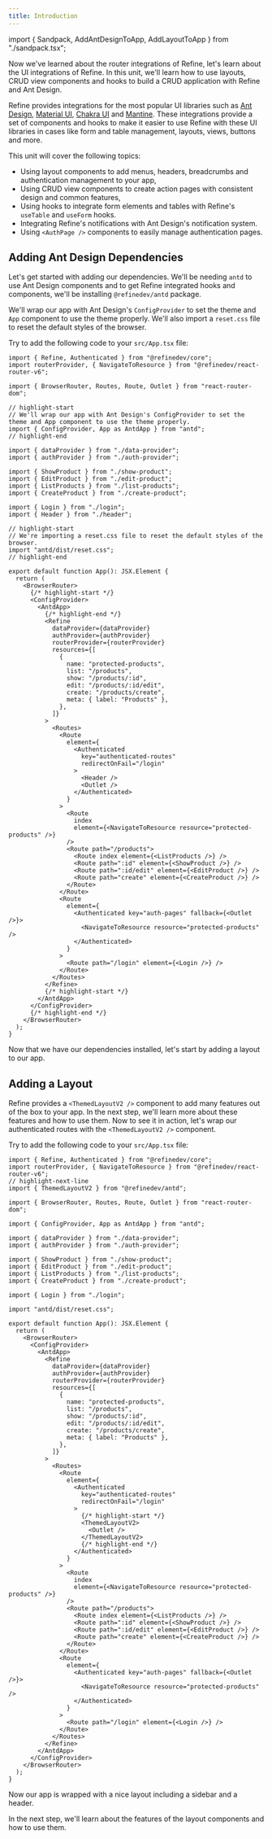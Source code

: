 ```yaml
---
title: Introduction
---
```


import { Sandpack, AddAntDesignToApp, AddLayoutToApp } from "./sandpack.tsx";

<Sandpack>

Now we've learned about the router integrations of Refine, let's learn about the UI integrations of Refine. In this unit, we'll learn how to use layouts, CRUD view components and hooks to build a CRUD application with Refine and Ant Design.

Refine provides integrations for the most popular UI libraries such as [Ant Design](/docs/ui-integrations/ant-design/introduction), [Material UI](/docs/ui-integrations/material-ui/introduction), [Chakra UI](/docs/ui-integrations/chakra-ui/introduction) and [Mantine](/docs/ui-integrations/mantine/introduction). These integrations provide a set of components and hooks to make it easier to use Refine with these UI libraries in cases like form and table management, layouts, views, buttons and more.

This unit will cover the following topics:

- Using layout components to add menus, headers, breadcrumbs and authentication management to your app,
- Using CRUD view components to create action pages with consistent design and common features,
- Using hooks to integrate form elements and tables with Refine's `useTable` and `useForm` hooks.
- Integrating Refine's notifications with Ant Design's notification system.
- Using `<AuthPage />` components to easily manage authentication pages.

## Adding Ant Design Dependencies

Let's get started with adding our dependencies. We'll be needing `antd` to use Ant Design components and to get Refine integrated hooks and components, we'll be installing `@refinedev/antd` package.

<InstallPackagesCommand args="antd @refinedev/antd"/>

We'll wrap our app with Ant Design's `ConfigProvider` to set the theme and `App` component to use the theme properly. We'll also import a `reset.css` file to reset the default styles of the browser.

Try to add the following code to your `src/App.tsx` file:

```tsx title="src/App.tsx"
import { Refine, Authenticated } from "@refinedev/core";
import routerProvider, { NavigateToResource } from "@refinedev/react-router-v6";

import { BrowserRouter, Routes, Route, Outlet } from "react-router-dom";

// highlight-start
// We'll wrap our app with Ant Design's ConfigProvider to set the theme and App component to use the theme properly.
import { ConfigProvider, App as AntdApp } from "antd";
// highlight-end

import { dataProvider } from "./data-provider";
import { authProvider } from "./auth-provider";

import { ShowProduct } from "./show-product";
import { EditProduct } from "./edit-product";
import { ListProducts } from "./list-products";
import { CreateProduct } from "./create-product";

import { Login } from "./login";
import { Header } from "./header";

// highlight-start
// We're importing a reset.css file to reset the default styles of the browser.
import "antd/dist/reset.css";
// highlight-end

export default function App(): JSX.Element {
  return (
    <BrowserRouter>
      {/* highlight-start */}
      <ConfigProvider>
        <AntdApp>
          {/* highlight-end */}
          <Refine
            dataProvider={dataProvider}
            authProvider={authProvider}
            routerProvider={routerProvider}
            resources={[
              {
                name: "protected-products",
                list: "/products",
                show: "/products/:id",
                edit: "/products/:id/edit",
                create: "/products/create",
                meta: { label: "Products" },
              },
            ]}
          >
            <Routes>
              <Route
                element={
                  <Authenticated
                    key="authenticated-routes"
                    redirectOnFail="/login"
                  >
                    <Header />
                    <Outlet />
                  </Authenticated>
                }
              >
                <Route
                  index
                  element={<NavigateToResource resource="protected-products" />}
                />
                <Route path="/products">
                  <Route index element={<ListProducts />} />
                  <Route path=":id" element={<ShowProduct />} />
                  <Route path=":id/edit" element={<EditProduct />} />
                  <Route path="create" element={<CreateProduct />} />
                </Route>
              </Route>
              <Route
                element={
                  <Authenticated key="auth-pages" fallback={<Outlet />}>
                    <NavigateToResource resource="protected-products" />
                  </Authenticated>
                }
              >
                <Route path="/login" element={<Login />} />
              </Route>
            </Routes>
          </Refine>
          {/* highlight-start */}
        </AntdApp>
      </ConfigProvider>
      {/* highlight-end */}
    </BrowserRouter>
  );
}
```

<AddAntDesignToApp />

Now that we have our dependencies installed, let's start by adding a layout to our app.

## Adding a Layout

Refine provides a `<ThemedLayoutV2 />` component to add many features out of the box to your app. In the next step, we'll learn more about these features and how to use them. Now to see it in action, let's wrap our authenticated routes with the `<ThemedLayoutV2 />` component.

Try to add the following code to your `src/App.tsx` file:

```tsx title="src/App.tsx"
import { Refine, Authenticated } from "@refinedev/core";
import routerProvider, { NavigateToResource } from "@refinedev/react-router-v6";
// highlight-next-line
import { ThemedLayoutV2 } from "@refinedev/antd";

import { BrowserRouter, Routes, Route, Outlet } from "react-router-dom";

import { ConfigProvider, App as AntdApp } from "antd";

import { dataProvider } from "./data-provider";
import { authProvider } from "./auth-provider";

import { ShowProduct } from "./show-product";
import { EditProduct } from "./edit-product";
import { ListProducts } from "./list-products";
import { CreateProduct } from "./create-product";

import { Login } from "./login";

import "antd/dist/reset.css";

export default function App(): JSX.Element {
  return (
    <BrowserRouter>
      <ConfigProvider>
        <AntdApp>
          <Refine
            dataProvider={dataProvider}
            authProvider={authProvider}
            routerProvider={routerProvider}
            resources={[
              {
                name: "protected-products",
                list: "/products",
                show: "/products/:id",
                edit: "/products/:id/edit",
                create: "/products/create",
                meta: { label: "Products" },
              },
            ]}
          >
            <Routes>
              <Route
                element={
                  <Authenticated
                    key="authenticated-routes"
                    redirectOnFail="/login"
                  >
                    {/* highlight-start */}
                    <ThemedLayoutV2>
                      <Outlet />
                    </ThemedLayoutV2>
                    {/* highlight-end */}
                  </Authenticated>
                }
              >
                <Route
                  index
                  element={<NavigateToResource resource="protected-products" />}
                />
                <Route path="/products">
                  <Route index element={<ListProducts />} />
                  <Route path=":id" element={<ShowProduct />} />
                  <Route path=":id/edit" element={<EditProduct />} />
                  <Route path="create" element={<CreateProduct />} />
                </Route>
              </Route>
              <Route
                element={
                  <Authenticated key="auth-pages" fallback={<Outlet />}>
                    <NavigateToResource resource="protected-products" />
                  </Authenticated>
                }
              >
                <Route path="/login" element={<Login />} />
              </Route>
            </Routes>
          </Refine>
        </AntdApp>
      </ConfigProvider>
    </BrowserRouter>
  );
}
```

<AddLayoutToApp />

Now our app is wrapped with a nice layout including a sidebar and a header.

In the next step, we'll learn about the features of the layout components and how to use them.

</Sandpack>
